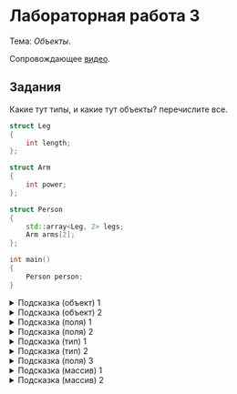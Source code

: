 # Лабораторная работа 3

Тема: *Объекты*.

Сопровождающее [видео](https://www.youtube.com/watch?v=8xXxJ0PZutE&list=PL4sUOB8DjVlWUcSaCu0xPcK7rYeRwGpl7&index=9).

## Задания

Какие тут типы, и какие тут объекты? перечислите все.

```cpp
struct Leg
{
    int length;
};

struct Arm
{
    int power;
};

struct Person
{
    std::array<Leg, 2> legs;
    Arm arms[2];
};

int main()
{
    Person person;
}
```

<details>
<summary>Подсказка (объект) 1</summary>
Объект - это кусок памяти конкретного типа.
</details>

<details>
<summary>Подсказка (объект) 2</summary>
Объект может быть любого типа.
</details>

<details>
<summary>Подсказка (поля) 1</summary>

Вспомните синтаксис объявления полей в структурах.
</details>

<details>
<summary>Подсказка (поля) 2</summary>

Синтаксис объявления полей похож на синтаксис объявления переменных.
```
тип имя;
```
</details>

<details>
<summary>Подсказка (тип) 1</summary>
Структура - это пользовательский тип.
</details>

<details>
<summary>Подсказка (тип) 2</summary>

Типы имеют имя.
Имя типа - это не обязательно один идентификатор (слово), тип может иметь и более сложное имя.

Например, `std::vector<int>` - это все тоже имя типа.
</details>

<details>
<summary>Подсказка (поля) 3</summary>

Определения полей это не объекты.

Поля могут быть объектами только внутри уже имеющегося другого объекта.
Тип этого другого объекта должен быть тем, внутри которого объявлено поле (пользовательский тип).

Стандартные типы (такие как `int`) не содержат полей.
Только пользовательские типы (структуры) могут объявлять поля.
</details>

<details>
<summary>Подсказка (массив) 1</summary>
Массивы хранят в себе несколько объектов.
</details>

<details>
<summary>Подсказка (массив) 2</summary>
C массивы не являются объектами в обыкновенном смысле слова. 
У них есть странности.
</details>

